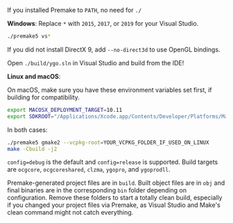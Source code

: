 If you installed Premake to `PATH`, no need for `./`

**Windows**: 
Replace `*` with `2015`, `2017`, or `2019` for your Visual Studio.
```bash
./premake5 vs*
```
If you did not install DirectX 9, add `--no-direct3d` to use OpenGL bindings.

Open `./build/ygo.sln` in Visual Studio and build from the IDE!

**Linux and macOS**:

On macOS, make sure you have these environment variables set first, if building for compatibility.
```bash
export MACOSX_DEPLOYMENT_TARGET=10.11
export SDKROOT="/Applications/Xcode.app/Contents/Developer/Platforms/MacOSX.platform/Developer/SDKs/MacOSX10.11.sdk"
```
In both cases:
```bash
./premake5 gmake2 --vcpkg-root=YOUR_VCPKG_FOLDER_IF_USED_ON_LINUX
make -Cbuild -j2
```
`config=debug` is the default and `config=release` is supported. Build targets are `ocgcore`, `ocgcoreshared`, `clzma`, `ygopro`, and `ygoprodll`.

Premake-generated project files are in `build`. Built object files are in `obj` and final binaries are in the corresponding `bin` folder depending on configuration. Remove these folders to start a totally clean build, especially if you changed your project files via Premake, as Visual Studio and Make's clean command might not catch everything.
